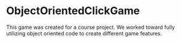 # ObjectOrientedClickGame

This game was created for a course project. We worked toward fully utilizing object oriented code to create different game features. 
